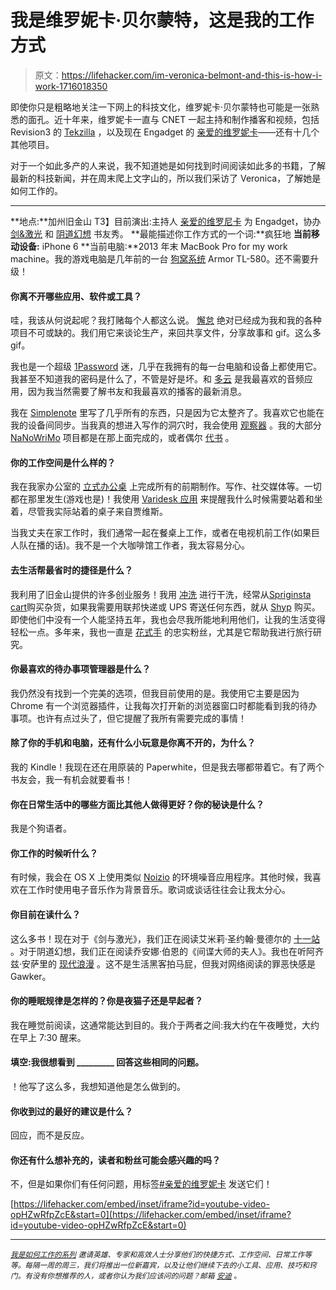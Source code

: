 # 我是维罗妮卡·贝尔蒙特，这是我的工作方式

> 原文：<https://lifehacker.com/im-veronica-belmont-and-this-is-how-i-work-1716018350>

即使你只是粗略地关注一下网上的科技文化，维罗妮卡·贝尔蒙特也可能是一张熟悉的面孔。近十年来，维罗妮卡一直与 CNET 一起主持和制作播客和视频，包括 Revision3 的 [Tekzilla](http://revision3.com/tekzilla/) ，以及现在 Engadget 的 [亲爱的维罗妮卡](http://www.engadget.com/dear-veronica/)——还有十几个其他项目。



对于一个如此多产的人来说，我不知道她是如何找到时间阅读如此多的书籍，了解最新的科技新闻，并在周末爬上文字山的，所以我们采访了 Veronica，了解她是如何工作的。

* * *

**地点:**加州旧金山
T3】目前演出:主持人 [亲爱的维罗尼卡](http://www.engadget.com/dear-veronica/) 为 Engadget，协办 [剑&激光](http://swordandlaser.com/) 和 [阴道幻想](http://vaginalfantasy.com/) 书友秀。
**最能描述你工作方式的一个词:**疯狂地
**当前移动设备:** iPhone 6
**当前电脑:**2013 年末 MacBook Pro for my work machine。我的游戏电脑是几年前的一台 [狗窝系统](http://www.doghousesystems.com/) Armor TL-580。还不需要升级！

#### 你离不开哪些应用、软件或工具？

哇，我该从何说起呢？我打赌每个人都这么说。 [懈怠](http://slack.com) 绝对已经成为我和我的各种项目不可或缺的。我们用它来谈论生产，来回共享文件，分享故事和 gif。这么多 gif。

我也是一个超级 [1Password](https://agilebits.com/onepassword) 迷，几乎在我拥有的每一台电脑和设备上都使用它。我甚至不知道我的密码是什么了，不管是好是坏。和 [多云](https://overcast.fm/) 是我最喜欢的音频应用，因为我当然需要了解书友和我最喜欢的播客的最新消息。

我在 [Simplenote](http://simplenote.com/) 里写了几乎所有的东西，只是因为它太整齐了。我喜欢它也能在我的设备间同步。当我真的想进入写作的洞穴时，我会使用 [观察器](http://www.ommwriter.com/) 。我的大部分 [NaNoWriMo](http://nanowrimo.org/) 项目都是在那上面完成的，或者偶尔 [代书](http://lifehacker.com/how-scrivener-helped-me-organize-all-my-writing-1599446028) 。

#### 你的工作空间是什么样的？

我在我家办公室的 [立式办公桌](http://lifehacker.com/five-best-standing-desks-1528244287) 上完成所有的前期制作。写作、社交媒体等。一切都在那里发生(游戏也是)！我使用 [Varidesk 应用](http://www.varidesk.com/varidesk-standing-desk-companion-application) 来提醒我什么时候需要站着和坐着，尽管我实际站着的桌子来自贾维斯。

当我丈夫在家工作时，我们通常一起在餐桌上工作，或者在电视机前工作(如果巨人队在播的话)。我不是一个大咖啡馆工作者，我太容易分心。

#### 去生活帮最省时的捷径是什么？

我利用了旧金山提供的许多创业服务！我用 [冲洗](https://www.rinse.com/) 进行干洗，经常从[Sprig](https://www.sprig.com/)[insta cart](https://www.instacart.com/)购买杂货，如果我需要用联邦快递或 UPS 寄送任何东西，就从 [Shyp](http://www.shyp.com/) 购买。即使他们中没有一个人能坚持五年，我也会尽我所能地利用他们，让我的生活变得轻松一点。多年来，我也一直是 [花式手](https://www.fancyhands.com/) 的忠实粉丝，尤其是它帮助我进行旅行研究。

#### 你最喜欢的待办事项管理器是什么？

我仍然没有找到一个完美的选项，但我目前使用的是。我使用它主要是因为 Chrome 有一个浏览器插件，让我每次打开新的浏览器窗口时都能看到我的待办事项。也许有点过头了，但它提醒了我所有需要完成的事情！

#### 除了你的手机和电脑，还有什么小玩意是你离不开的，为什么？

我的 Kindle！我现在还在用原装的 Paperwhite，但是我去哪都带着它。有了两个书友会，我一有机会就要看书！

#### 你在日常生活中的哪些方面比其他人做得更好？你的秘诀是什么？

我是个狗语者。

#### 你工作的时候听什么？

有时候，我会在 OS X 上使用类似 [Noizio](http://noiz.io/) 的环境噪音应用程序。其他时候，我喜欢在工作时使用电子音乐作为背景音乐。歌词或谈话往往会让我太分心。

#### 你目前在读什么？

这么多书！现在对于《剑与激光》，我们正在阅读艾米莉·圣约翰·曼德尔的 [十一站](https://www.amazon.com/dp/0804172447?asc_campaign=InlineText&asc_refurl=https://lifehacker.com/im-veronica-belmont-and-this-is-how-i-work-1716018350&asc_source=&linkCode=ogi&psc=1&smid=ATVPDKIKX0DER&tag=kinjalifehackerlink-20&th=1) 。对于阴道幻想，我们正在阅读乔安娜·伯恩的《间谍大师的夫人》。我也在听阿齐兹·安萨里的 [现代浪漫](http://www.amazon.com/Modern-Romance-An-Investigation/dp/B00UKE6546/ref=tmm_aud_swatch_0?_encoding=UTF8&asc_campaign=InlineText&asc_refurl=https://lifehacker.com/im-veronica-belmont-and-this-is-how-i-work-1716018350&asc_source=&qid=&sr=&tag=kinjalifehackerlink-20) 。这不是生活黑客拍马屁，但我对网络阅读的罪恶快感是 Gawker。

#### 你的睡眠规律是怎样的？你是夜猫子还是早起者？

我在睡觉前阅读，这通常能达到目的。我介于两者之间:我大约在午夜睡觉，大约在早上 7:30 醒来。

#### 填空:我很想看到 _________ 回答这些相同的问题。

！他写了这么多，我想知道他是怎么做到的。

#### 你收到过的最好的建议是什么？

回应，而不是反应。

#### 你还有什么想补充的，读者和粉丝可能会感兴趣的吗？

不，但是如果你们有任何问题，用标签[#亲爱的维罗妮卡](https://twitter.com/hashtag/DearVeronica) 发送它们！

 [https://lifehacker.com/embed/inset/iframe?id=youtube-video-opHZwRfpZcE&start=0](https://lifehacker.com/embed/inset/iframe?id=youtube-video-opHZwRfpZcE&start=0) 

* * *

<small></small>*[<small>*我是如何工作的系列*</small>](http://lifehacker.com/how-i-work/) <small>*邀请英雄、专家和高效人士分享他们的快捷方式、工作空间、日常工作等等。每隔一周的周三，我们将推出一位新嘉宾，以及让他们继续下去的小工具、应用、技巧和窍门。有没有你想推荐的人，或者你认为我们应该问的问题？邮箱*</small> [<small>*安迪*</small>](mailto:andy@lifehacker.com) <small>*。*</small>*